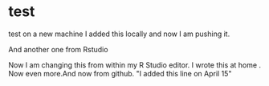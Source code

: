 # test
test on a new machine
I added this locally and now I am pushing it.

And another one from Rstudio

Now I am changing this from within my R Studio editor.
I wrote this at home
. Now even more.And now from github.
"I added this line on April 15" 
